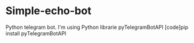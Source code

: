 # Simple-echo-bot
Python telegram bot.
I'm using Python librarie pyTelegramBotAPI
[code]pip install pyTelegramBotAPI

